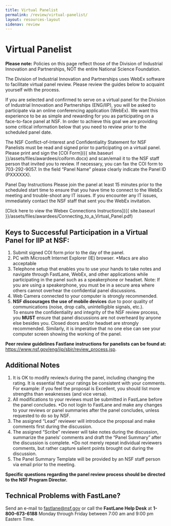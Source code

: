 ```yaml
---
title: Virtual Panelist
permalink: /review/virtual-panelist/
layout: resources-layout
sidenav: review
---
```


# Virtual Panelist

**Please note:** Policies on this page reflect those of the Division of Industrial Innovation and Partnerships, NOT the entire National Science Foundation.

The Division of Industrial Innovation and Partnerships uses WebEx software to facilitate virtual panel review. Please review the guides below to acquaint yourself with the process.

If you are selected and confirmed to serve on a virtual panel for the Division of Industrial Innovation and Partnerships (ENG/IIP), you will be asked to participate via an online conferencing application (WebEx). We want this experience to be as simple and rewarding for you as participating on a face-to-face panel at NSF.  In order to achieve this goal we are providing some critical information below that you need to review prior to the scheduled panel date.

The NSF Conflict-of-Interest and Confidentiality Statement for NSF Panelists must be read and signed prior to participating on a virtual panel. Please print and sign the [COI Form]({{ site.baseurl }}/assets/files/awardees/coiform.docx) and scan/email it to the NSF staff person that invited you to review. If necessary, you can fax the COI form to 703-292-9057. In the field “Panel Name” please clearly indicate the Panel ID (PXXXXXX).

Panel Day Instructions
Please join the panel at least 15 minutes prior to the scheduled start time to ensure that you have time to connect to the WebEx meeting and trouble-shoot any IT issues. If you encounter any IT issues, immediately contact the NSF staff that sent you the WebEx invitation.

[Click here to view the Webex Connections Instructions]({{ site.baseurl }}/assets/files/awardees/Connecting_to_a_Virtual_Panel.pdf)

## Keys to Successful Participation in a Virtual Panel for IIP at NSF:

1. Submit signed COI form prior to the day of the panel.
2. PC with Microsoft Internet Explorer (IE) browser. *Macs are also acceptable
3. Telephone setup that enables you to use your hands to take notes and navigate through FastLane, WebEx, and other applications while participating in the panel such as a speakerphone or headset.  Note:  If you are using a speakerphone, you must be in a secure area where others cannot overhear the confidential panel discussions.
4. Web Camera connected to your computer is strongly recommended.
5. **NSF discourages the use of mobile devices** due to poor quality of communications (noise, drop calls, unintelligible signals, etc.).  
To ensure the confidentiality and integrity of the NSF review process, you **MUST** ensure that panel discussions are not overheard by anyone else besides you. Closed doors and/or headset are strongly recommended. Similarly, it is imperative that no one else can see your computer screen showing the working of the panel.  

**Peer review guidelines Fastlane instructions for panelists can be found at:** https://www.nsf.gov/eng/iip/sbir/review_process.jsp.

## Additional Notes

1. It is OK to modify review/s during the panel, including changing the rating. It is essential that your ratings be consistent with your comments. For example: if you feel the proposal is Excellent, you should list more strengths than weaknesses (and vice versa).
2. All modifications to your reviews must be submitted in FastLane before the panel concludes. *Do not login to FastLane and make any changes to your reviews or panel summaries after the panel concludes, unless requested to do so by NSF.
3. The assigned “Lead” reviewer will introduce the proposal and make comments first during the discussion.
4. The assigned “Scribe” reviewer will take notes during the discussion, summarize the panels’ comments and draft the “Panel Summary” after the discussion is complete. *Do not merely repeat individual reviewers comments, but rather capture salient points brought out during the discussion.
5. The Panel Summary Template will be provided by an NSF staff person via email prior to the meeting.

**Specific questions regarding the panel review process should be directed to the NSF Program Director.**

## Technical Problems with FastLane?

Send an e-mail to fastlane@nsf.gov or call the **FastLane Help Desk** at **1-800-673-6188** Monday through Friday between 7:00 am and 9:00 pm Eastern Time.
